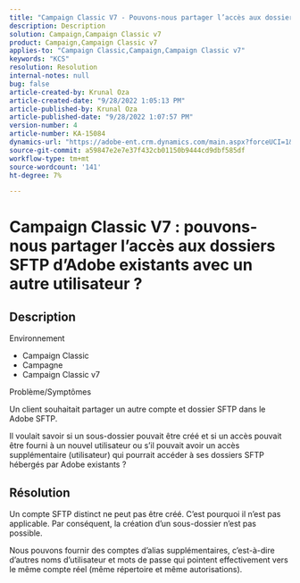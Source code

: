```yaml
---
title: "Campaign Classic V7 - Pouvons-nous partager l’accès aux dossiers SFTP d’Adobe existants avec un autre utilisateur ?"
description: Description
solution: Campaign,Campaign Classic v7
product: Campaign,Campaign Classic v7
applies-to: "Campaign Classic,Campaign,Campaign Classic v7"
keywords: "KCS"
resolution: Resolution
internal-notes: null
bug: false
article-created-by: Krunal Oza
article-created-date: "9/28/2022 1:05:13 PM"
article-published-by: Krunal Oza
article-published-date: "9/28/2022 1:07:57 PM"
version-number: 4
article-number: KA-15084
dynamics-url: "https://adobe-ent.crm.dynamics.com/main.aspx?forceUCI=1&pagetype=entityrecord&etn=knowledgearticle&id=7f15fc2e-2e3f-ed11-9db1-000d3a5c1bcc"
source-git-commit: a59847e2e7e37f432cb01150b9444cd9dbf585df
workflow-type: tm+mt
source-wordcount: '141'
ht-degree: 7%

---
```


# Campaign Classic V7 : pouvons-nous partager l’accès aux dossiers SFTP d’Adobe existants avec un autre utilisateur ?

## Description

Environnement

- Campaign Classic
- Campagne
- Campaign Classic v7

Problème/Symptômes

Un client souhaitait partager un autre compte et dossier SFTP dans le Adobe SFTP.

Il voulait savoir si un sous-dossier pouvait être créé et si un accès pouvait être fourni à un nouvel utilisateur ou s’il pouvait avoir un accès supplémentaire (utilisateur) qui pourrait accéder à ses dossiers SFTP hébergés par Adobe existants ?

## Résolution

Un compte SFTP distinct ne peut pas être créé. C’est pourquoi il n’est pas applicable. Par conséquent, la création d’un sous-dossier n’est pas possible.

Nous pouvons fournir des comptes d’alias supplémentaires, c’est-à-dire d’autres noms d’utilisateur et mots de passe qui pointent effectivement vers le même compte réel (même répertoire et même autorisations).
